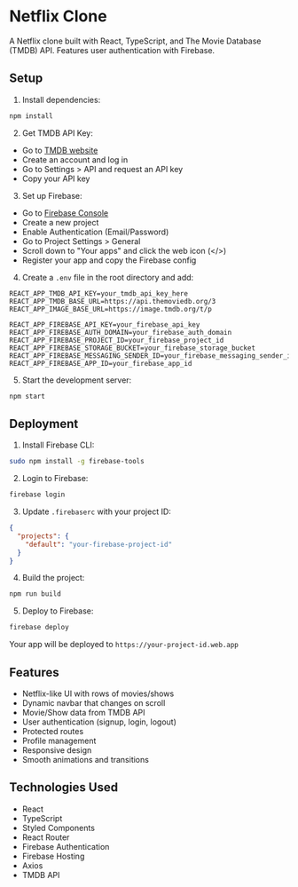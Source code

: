 # Netflix Clone

A Netflix clone built with React, TypeScript, and The Movie Database (TMDB) API. Features user authentication with Firebase.

## Setup

1. Install dependencies:
```bash
npm install
```

2. Get TMDB API Key:
- Go to [TMDB website](https://www.themoviedb.org/)
- Create an account and log in
- Go to Settings > API and request an API key
- Copy your API key

3. Set up Firebase:
- Go to [Firebase Console](https://console.firebase.google.com/)
- Create a new project
- Enable Authentication (Email/Password)
- Go to Project Settings > General
- Scroll down to "Your apps" and click the web icon (</>)
- Register your app and copy the Firebase config

4. Create a `.env` file in the root directory and add:
```
REACT_APP_TMDB_API_KEY=your_tmdb_api_key_here
REACT_APP_TMDB_BASE_URL=https://api.themoviedb.org/3
REACT_APP_IMAGE_BASE_URL=https://image.tmdb.org/t/p

REACT_APP_FIREBASE_API_KEY=your_firebase_api_key
REACT_APP_FIREBASE_AUTH_DOMAIN=your_firebase_auth_domain
REACT_APP_FIREBASE_PROJECT_ID=your_firebase_project_id
REACT_APP_FIREBASE_STORAGE_BUCKET=your_firebase_storage_bucket
REACT_APP_FIREBASE_MESSAGING_SENDER_ID=your_firebase_messaging_sender_id
REACT_APP_FIREBASE_APP_ID=your_firebase_app_id
```

5. Start the development server:
```bash
npm start
```

## Deployment

1. Install Firebase CLI:
```bash
sudo npm install -g firebase-tools
```

2. Login to Firebase:
```bash
firebase login
```

3. Update `.firebaserc` with your project ID:
```json
{
  "projects": {
    "default": "your-firebase-project-id"
  }
}
```

4. Build the project:
```bash
npm run build
```

5. Deploy to Firebase:
```bash
firebase deploy
```

Your app will be deployed to `https://your-project-id.web.app`

## Features

- Netflix-like UI with rows of movies/shows
- Dynamic navbar that changes on scroll
- Movie/Show data from TMDB API
- User authentication (signup, login, logout)
- Protected routes
- Profile management
- Responsive design
- Smooth animations and transitions

## Technologies Used

- React
- TypeScript
- Styled Components
- React Router
- Firebase Authentication
- Firebase Hosting
- Axios
- TMDB API
